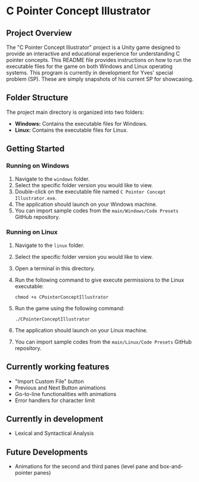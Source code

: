 # C Pointer Concept Illustrator



## Project Overview

The "C Pointer Concept Illustrator" project is a Unity game designed to provide an interactive and educational experience for understanding C pointer concepts. This README file provides instructions on how to run the executable files for the game on both Windows and Linux operating systems. This program is currently in development for Yves' special problem (SP). These are simply snapshots of his current SP for showcasing.



## Folder Structure

The project main directory is organized into two folders:

- **Windows:** Contains the executable files for Windows.
- **Linux:** Contains the executable files for Linux.



## Getting Started

### Running on Windows

1. Navigate to the `windows` folder. 
2. Select the specific folder version you would like to view.
3. Double-click on the executable file named `C Pointer Concept Illustrator.exe`.
4. The application should launch on your Windows machine.
5. You can import sample codes from the `main/Windows/Code Presets` GitHub repository.

### Running on Linux

1. Navigate to the `linux` folder.

2. Select the specific folder version you would like to view.

3. Open a terminal in this directory.

4. Run the following command to give execute permissions to the Linux executable:

   ```
   chmod +x CPointerConceptIllustrator
   ```

5. Run the game using the following command:

   ```
   ./CPointerConceptIllustrator
   ```

6. The application should launch on your Linux machine.

7. You can import sample codes from the `main/Linux/Code Presets` GitHub repository.



## Currently working features

- "Import Custom File" button
- Previous and Next Button animations
- Go-to-line functionalities with animations
- Error handlers for character limit



## Currently in development

- Lexical and Syntactical Analysis



## Future Developments

- Animations for the second and third panes (level pane and box-and-pointer panes)



